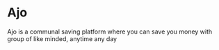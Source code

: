 # Ajo
Ajo is a communal saving platform where you can save you money with group of like minded, anytime any day

